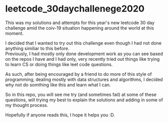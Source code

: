 # leetcode_30daychallenege2020

This was my solutions and attempts for this year's new leetcode 30 day challenge amid the coiv-19 situation happening around the world at this moment.  

I decided that I wanted to try out this challenge even though I had not done anything similiar to this before.  
Previously, I had mostly only done development work as you can see based on the repos I have and I had only, very recently tried out things like trying to learn CS or doing things like leet code questions.  

As such, after being encouraged by a friend to do more of this style of programming, dealing mostly with data structures and algorithms, I decided why not do somthing like this and learn what I can.  

So in this repo, you will see me try (and sometimes fail) at some of these questions, will trying my best to explain the solutions and adding in some of my thought process.  

Hopefully if anyone reads this, I hope it helps you :D.  
